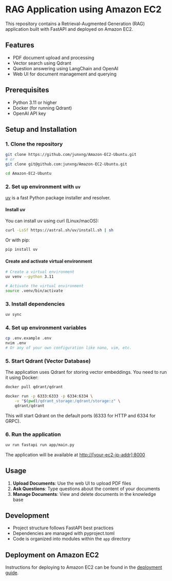 # RAG Application using Amazon EC2

This repository contains a Retrieval-Augmented Generation (RAG) application built with FastAPI and deployed on Amazon EC2.

## Features

- PDF document upload and processing
- Vector search using Qdrant
- Question answering using LangChain and OpenAI
- Web UI for document management and querying

## Prerequisites

- Python 3.11 or higher
- Docker (for running Qdrant)
- OpenAI API key

## Setup and Installation

### 1. Clone the repository

```bash
git clone https://github.com/junxng/Amazon-EC2-Ubuntu.git
# or
git clone git@github.com:junxng/Amazon-EC2-Ubuntu.git
```

```bash
cd Amazon-EC2-Ubuntu
```

### 2. Set up environment with `uv`

[uv](https://github.com/astral-sh/uv) is a fast Python package installer and resolver.

#### Install uv

You can install uv using curl (Linux/macOS):

```bash
curl -LsSf https://astral.sh/uv/install.sh | sh
```

Or with pip:

```bash
pip install uv
```

#### Create and activate virtual environment

```bash
# Create a virtual environment
uv venv --python 3.11

# Activate the virtual environment
source .venv/bin/activate
```

### 3. Install dependencies

```bash
uv sync
```

### 4. Set up environment variables

```bash
cp .env.example .env
nvim .env
# Or any of your own configuration like nano, vim, etc.
```

### 5. Start Qdrant (Vector Database)

The application uses Qdrant for storing vector embeddings. You need to run it using Docker:

```bash
docker pull qdrant/qdrant
```

```bash
docker run -p 6333:6333 -p 6334:6334 \
    -v "$(pwd)/qdrant_storage:/qdrant/storage:z" \
    qdrant/qdrant
```

This will start Qdrant on the default ports (6333 for HTTP and 6334 for GRPC).

### 6. Run the application

```bash
uv run fastapi run app/main.py
```

The application will be available at <http://[your-ec2-ip-addr]:8000>

## Usage

1. **Upload Documents**: Use the web UI to upload PDF files
2. **Ask Questions**: Type questions about the content of your documents
3. **Manage Documents**: View and delete documents in the knowledge base

## Development

- Project structure follows FastAPI best practices
- Dependencies are managed with pyproject.toml
- Code is organized into modules within the `app` directory

## Deployment on Amazon EC2

Instructions for deploying to Amazon EC2 can be found in the [deployment guide](docs/deployment.md).

